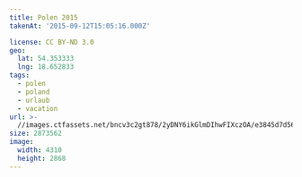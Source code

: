 ```yaml
---
title: Polen 2015
takenAt: '2015-09-12T15:05:16.000Z'

license: CC BY-ND 3.0
geo:
  lat: 54.353333
  lng: 18.652833
tags:
  - polen
  - poland
  - urlaub
  - vacation
url: >-
  //images.ctfassets.net/bncv3c2gt878/2yDNY6ikGlmDIhwFIXczOA/e3845d7d563db1b927e88a7eb997b456/polen-2015_25957683055_o
size: 2873562
image:
  width: 4310
  height: 2868
---
```

